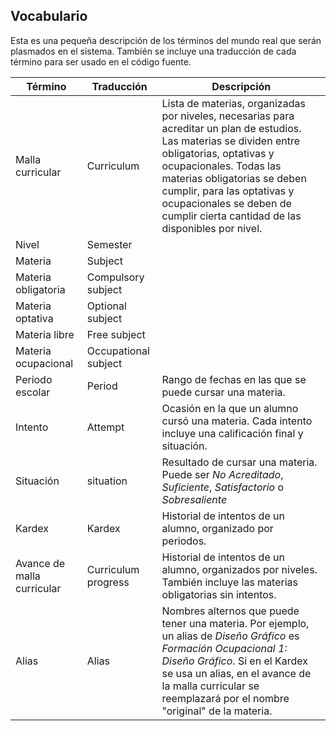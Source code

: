 ## Vocabulario

Esta es una pequeña descripción de los términos del mundo real que serán plasmados en el sistema. También se incluye una traducción de cada término para ser usado en el código fuente.

| Término | Traducción | Descripción |
| --- | --- | --- |
| Malla curricular | Curriculum | Lista de materias, organizadas por niveles, necesarias para acreditar un plan de estudios. Las materias se dividen entre obligatorias, optativas y ocupacionales. Todas las materias obligatorias se deben cumplir, para las optativas y ocupacionales se deben de cumplir cierta cantidad de las disponibles por nivel. |
| Nivel | Semester |  |
| Materia | Subject |  |
| Materia obligatoria | Compulsory subject |  |
| Materia optativa | Optional subject |  |
| Materia libre | Free subject |  |
| Materia ocupacional | Occupational subject |  |
| Periodo escolar | Period | Rango de fechas en las que se puede cursar una materia. |
| Intento | Attempt | Ocasión en la que un alumno cursó una materia. Cada intento incluye una calificación final y situación. |
| Situación | situation | Resultado de cursar una materia. Puede ser _No Acreditado_, _Suficiente_, _Satisfactorio_ o _Sobresaliente_ |
| Kardex | Kardex | Historial de intentos de un alumno, organizado por periodos. |
| Avance de malla curricular | Curriculum progress | Historial de intentos de un alumno, organizados por niveles. También incluye las materias obligatorias sin intentos. |
| Alias | Alias | Nombres alternos que puede tener una materia. Por ejemplo, un alias de _Diseño Gráfico_ es _Formación Ocupacional 1: Diseño Gráfico_. Si en el Kardex se usa un alias, en el avance de la malla curricular se reemplazará por el nombre "original" de la materia. |
